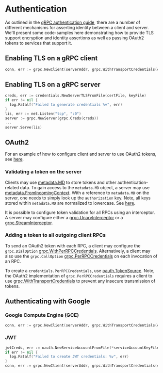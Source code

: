 # Authentication

As outlined in the
[gRPC authentication guide](https://grpc.io/docs/guides/auth.html), there are a
number of different mechanisms for asserting identity between a client and
server. We'll present some code-samples here demonstrating how to provide TLS
support encryption and identity assertions as well as passing OAuth2 tokens to
services that support it.

## Enabling TLS on a gRPC client

```go
conn, err := grpc.NewClient(serverAddr, grpc.WithTransportCredentials(credentials.NewClientTLSFromCert(nil, "")))
```

## Enabling TLS on a gRPC server

```go
creds, err := credentials.NewServerTLSFromFile(certFile, keyFile)
if err != nil {
  log.Fatalf("Failed to generate credentials %v", err)
}
lis, err := net.Listen("tcp", ":0")
server := grpc.NewServer(grpc.Creds(creds))
...
server.Serve(lis)
```

## OAuth2

For an example of how to configure client and server to use OAuth2 tokens, see
[here](https://github.com/grpc/grpc-go/tree/master/examples/features/authentication).

### Validating a token on the server

Clients may use
[metadata.MD](https://godoc.org/google.golang.org/grpc/metadata#MD) to store
tokens and other authentication-related data. To gain access to the
`metadata.MD` object, a server may use
[metadata.FromIncomingContext](https://godoc.org/google.golang.org/grpc/metadata#FromIncomingContext).
With a reference to `metadata.MD` on the server, one needs to simply look up the
`authorization` key. Note, all keys stored within `metadata.MD` are normalized
to lowercase. See [here](https://godoc.org/google.golang.org/grpc/metadata#New).

It is possible to configure token validation for all RPCs using an interceptor.
A server may configure either a
[grpc.UnaryInterceptor](https://godoc.org/google.golang.org/grpc#UnaryInterceptor)
or a
[grpc.StreamInterceptor](https://godoc.org/google.golang.org/grpc#StreamInterceptor).

### Adding a token to all outgoing client RPCs

To send an OAuth2 token with each RPC, a client may configure the
`grpc.DialOption`
[grpc.WithPerRPCCredentials](https://godoc.org/google.golang.org/grpc#WithPerRPCCredentials).
Alternatively, a client may also use the `grpc.CallOption`
[grpc.PerRPCCredentials](https://godoc.org/google.golang.org/grpc#PerRPCCredentials)
on each invocation of an RPC.

To create a `credentials.PerRPCCredentials`, use
[oauth.TokenSource](https://godoc.org/google.golang.org/grpc/credentials/oauth#TokenSource).
Note, the OAuth2 implementation of `grpc.PerRPCCredentials` requires a client to
use
[grpc.WithTransportCredentials](https://godoc.org/google.golang.org/grpc#WithTransportCredentials)
to prevent any insecure transmission of tokens.

## Authenticating with Google

### Google Compute Engine (GCE)

```go
conn, err := grpc.NewClient(serverAddr, grpc.WithTransportCredentials(credentials.NewClientTLSFromCert(nil, "")), grpc.WithPerRPCCredentials(oauth.NewComputeEngine()))
```

### JWT

```go
jwtCreds, err := oauth.NewServiceAccountFromFile(*serviceAccountKeyFile, *oauthScope)
if err != nil {
  log.Fatalf("Failed to create JWT credentials: %v", err)
}
conn, err := grpc.NewClient(serverAddr, grpc.WithTransportCredentials(credentials.NewClientTLSFromCert(nil, "")), grpc.WithPerRPCCredentials(jwtCreds))
```
